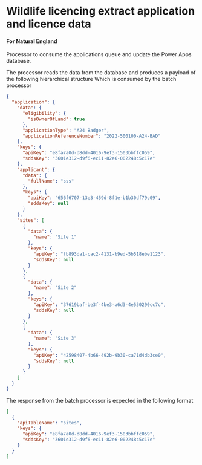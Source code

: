 # Wildlife licencing extract application and licence data

#### For Natural England

Processor to consume the applications queue and update the Power Apps database.

The processor reads the data from the database and produces a payload of the following hierarchical structure
Which is consumed by the batch processor
```json
{
  "application": {
    "data": {
      "eligibility": {
        "isOwnerOfLand": true
      },
      "applicationType": "A24 Badger",
      "applicationReferenceNumber": "2022-500100-A24-BAD"
    },
    "keys": {
      "apiKey": "e8fa7a0d-d8dd-4016-9ef3-1503bbffc059",
      "sddsKey": "3601e312-d9f6-ec11-82e6-002248c5c17e"
    },
    "applicant": {
      "data": {
        "fullName": "sss"
      },
      "keys": {
        "apiKey": "656f6707-13e3-459d-8f1e-b1b30df79c09",
        "sddsKey": null
      }
    },
    "sites": [
      {
        "data": {
          "name": "Site 1"
        },
        "keys": {
          "apiKey": "fb893da1-cac2-4131-b9ed-5b518ebe1123",
          "sddsKey": null
        }
      },
      {
        "data": {
          "name": "Site 2"
        },
        "keys": {
          "apiKey": "37619baf-be3f-4be3-a6d3-4e530290cc7c",
          "sddsKey": null
        }
      },
      {
        "data": {
          "name": "Site 3"
        },
        "keys": {
          "apiKey": "42598407-4b66-492b-9b30-ca71d4db3ce0",
          "sddsKey": null
        }
      }
    ]
  }
}
 ```

The response from the batch processor is expected in the following format
```json
[
  {
    "apiTableName": "sites",
    "keys": {
      "apiKey": "e8fa7a0d-d8dd-4016-9ef3-1503bbffc059",
      "sddsKey": "3601e312-d9f6-ec11-82e6-002248c5c17e"
    }
  }
]
```
